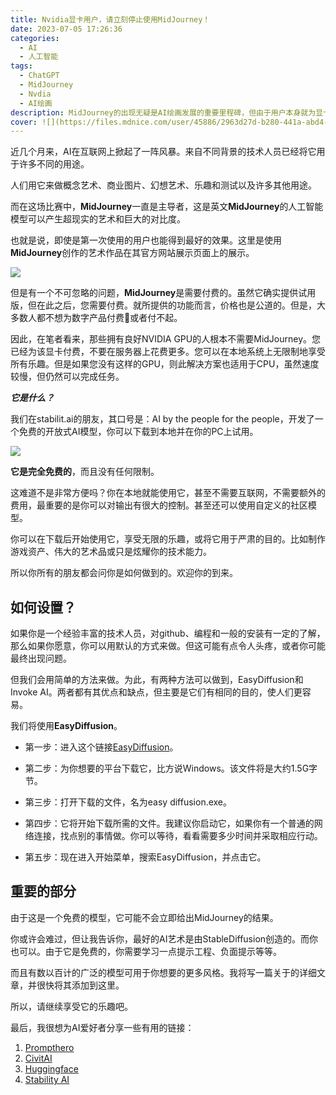 ```yaml
---
title: Nvidia显卡用户，请立刻停止使用MidJourney！
date: 2023-07-05 17:26:36
categories:
  - AI
  - 人工智能
tags:
  - ChatGPT
  - MidJourney
  - Nvdia
  - AI绘画
description: MidJourney的出现无疑是AI绘画发展的重要里程碑，但由于用户本身就为显卡付费了，难以维持AI绘画的付费使用模式，显卡付费用户当然可以有更好的选择
cover: ![](https://files.mdnice.com/user/45886/2963d27d-b280-441a-abd4-0d4bc509347c.png)
---
```


近几个月来，AI在互联网上掀起了一阵风暴。来自不同背景的技术人员已经将它用于许多不同的用途。

人们用它来做概念艺术、商业图片、幻想艺术、乐趣和测试以及许多其他用途。

而在这场比赛中，**MidJourney**一直是主导者，这是英文**MidJourney**的人工智能模型可以产生超现实的艺术和巨大的对比度。

也就是说，即使是第一次使用的用户也能得到最好的效果。这里是使用**MidJourney**创作的艺术作品在其官方网站展示页面上的展示。


![](https://files.mdnice.com/user/45886/113b44dd-f675-414c-ac08-32cb99696294.png)

但是有一个不可忽略的问题，**MidJourney**是需要付费的。虽然它确实提供试用版，但在此之后，您需要付费。就所提供的功能而言，价格也是公道的。但是，大多数人都不想为数字产品付费🙂或者付不起。

因此，在笔者看来，那些拥有良好NVIDIA GPU的人根本不需要MidJourney。您已经为该显卡付费，不要在服务器上花费更多。您可以在本地系统上无限制地享受所有乐趣。但是如果您没有这样的GPU，则此解决方案也适用于CPU，虽然速度较慢，但仍然可以完成任务。

***它是什么？***

我们在stabilit.ai的朋友，其口号是：AI by the people for the people，开发了一个免费的开放式AI模型，你可以下载到本地并在你的PC上试用。

![](https://files.mdnice.com/user/45886/d60d0adc-c829-41da-a0e9-cf4beb09e307.png)

**它是完全免费的**，而且没有任何限制。

这难道不是非常方便吗？你在本地就能使用它，甚至不需要互联网，不需要额外的费用，最重要的是你可以对输出有很大的控制。甚至还可以使用自定义的社区模型。

你可以在下载后开始使用它，享受无限的乐趣，或将它用于严肃的目的。比如制作游戏资产、伟大的艺术品或只是炫耀你的技术能力。

所以你所有的朋友都会问你是如何做到的。欢迎你的到来。

## **如何设置？**
如果你是一个经验丰富的技术人员，对github、编程和一般的安装有一定的了解，那么如果你愿意，你可以用默认的方式来做。但这可能有点令人头疼，或者你可能最终出现问题。

但我们会用简单的方法来做。为此，有两种方法可以做到，EasyDiffusion和Invoke AI。两者都有其优点和缺点，但主要是它们有相同的目的，使人们更容易。

我们将使用**EasyDiffusion**。

- 第一步：进入这个链接[EasyDiffusion](https://stable-diffusion-ui.github.io/docs/installation/)。

- 第二步：为你想要的平台下载它，比方说Windows。该文件将是大约1.5G字节。

- 第三步：打开下载的文件，名为easy diffusion.exe。

- 第四步：它将开始下载所需的文件。我建议你启动它，如果你有一个普通的网络连接，找点别的事情做。你可以等待，看看需要多少时间并采取相应行动。

- 第五步：现在进入开始菜单，搜索EasyDiffusion，并点击它。


## 重要的部分
由于这是一个免费的模型，它可能不会立即给出MidJourney的结果。

你或许会难过，但让我告诉你，最好的AI艺术是由StableDiffusion创造的。而你也可以。由于它是免费的，你需要学习一点提示工程、负面提示等等。

而且有数以百计的广泛的模型可用于你想要的更多风格。我将写一篇关于的详细文章，并很快将其添加到这里。

所以，请继续享受它的乐趣吧。

最后，我很想为AI爱好者分享一些有用的链接：

1. [Prompthero](https://prompthero.com/)
2. [CivitAI](https://civitai.com/)
3. [Huggingface](https://huggingface.co/)
4. [Stability AI](https://stability.ai/)
